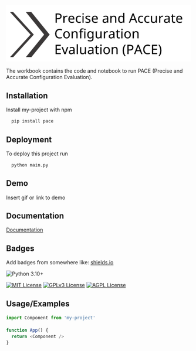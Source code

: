 <!-- <h1 align="center">PACE (Precise and Accurate Configuration Evaluation)</h1>

<h4 align="center">

</h4> -->

![Logo](https://github.com/dixitmudit/PACE/blob/main/logo_1.png)




The workbook contains the code and notebook to run PACE (Precise and Accurate Configuration Evaluation).





## Installation

Install my-project with npm

```bash
  pip install pace
```
    
## Deployment

To deploy this project run

```bash
  python main.py 
```


## Demo

Insert gif or link to demo


## Documentation

[Documentation](https://linktodocumentation)


## Badges

Add badges from somewhere like: [shields.io](https://shields.io/)



![Python 3.10+](https://img.shields.io/badge/python-3.10%2B-3776AB?logo=python&logoColor=%23E9EAE8&color=%235C6216)

[![MIT License](https://img.shields.io/badge/License-MIT-green.svg)](https://choosealicense.com/licenses/mit/)
[![GPLv3 License](https://img.shields.io/badge/License-GPL%20v3-yellow.svg)](https://opensource.org/licenses/)
[![AGPL License](https://img.shields.io/badge/license-AGPL-blue.svg)](http://www.gnu.org/licenses/agpl-3.0)


## Usage/Examples

```javascript
import Component from 'my-project'

function App() {
  return <Component />
}
```


